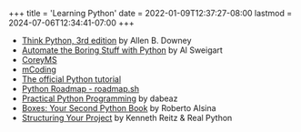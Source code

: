 +++
title = 'Learning Python'
date = 2022-01-09T12:37:27-08:00
lastmod = 2024-07-06T12:34:41-07:00
+++

* [Think Python, 3rd edition](https://allendowney.github.io/ThinkPython/) by Allen B. Downey
* [Automate the Boring Stuff with Python](https://automatetheboringstuff.com/) by Al Sweigart
* [CoreyMS](https://www.youtube.com/@coreyms/featured)
* [mCoding](https://www.youtube.com/c/mCodingWithJamesMurphy)
* [The official Python tutorial](https://docs.python.org/3/tutorial/)
* [Python Roadmap - roadmap.sh](https://roadmap.sh/python)
* [Practical Python Programming](https://dabeaz-course.github.io/practical-python/) by dabeaz
* [Boxes: Your Second Python Book](https://ralsina.gitlab.io/boxes-book/) by Roberto Alsina
* [Structuring Your Project](https://docs.python-guide.org/writing/structure/) by Kenneth Reitz & Real Python
